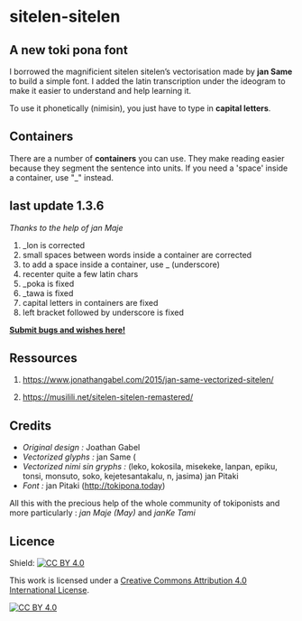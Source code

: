 # sitelen-sitelen

## A new toki pona font

I borrowed the magnificient sitelen sitelen’s vectorisation made by **jan Same** to build a simple font. I added the latin transcription under the ideogram to make it easier to understand and help learning it.

To use it phonetically (nimisin), you just have to type in **capital letters**.

## Containers

There are a number of **containers** you can use. They make reading easier because they segment the sentence into units. If you need a 'space' inside a container, use "_" instead.

## last update 1.3.6
*Thanks to the help of jan Maje*
1. _lon is corrected
2. small spaces between words inside a container are corrected
3. to add a space inside a container, use _ (underscore)
4. recenter quite a few latin chars
5. _poka is fixed
6. _tawa is fixed
7. capital letters in containers are fixed
8. left bracket followed by underscore is fixed

**[Submit bugs and wishes here!](https://github.com/tokipona-today/sitelen-sitelen)**

## Ressources

1. https://www.jonathangabel.com/2015/jan-same-vectorized-sitelen/

2. https://musilili.net/sitelen-sitelen-remastered/

## Credits

- *Original design :* Joathan Gabel
- *Vectorized glyphs :* jan Same (
- *Vectorized nimi sin gryphs :* (leko, kokosila, misekeke, lanpan, epiku, tonsi, monsuto, soko, kejetesantakalu, n, jasima) jan Pitaki
- *Font :* jan Pitaki (http://tokipona.today)

All this with the precious help of the whole community of tokiponists and more particularly : *jan Maje (May)* and *janKe Tami*

## Licence

Shield: [![CC BY 4.0][cc-by-shield]][cc-by]

This work is licensed under a
[Creative Commons Attribution 4.0 International License][cc-by].

[![CC BY 4.0][cc-by-image]][cc-by]

[cc-by]: http://creativecommons.org/licenses/by/4.0/
[cc-by-image]: https://i.creativecommons.org/l/by/4.0/88x31.png
[cc-by-shield]: https://img.shields.io/badge/License-CC%20BY%204.0-lightgrey.svg

